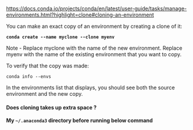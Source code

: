 https://docs.conda.io/projects/conda/en/latest/user-guide/tasks/manage-environments.html?highlight=clone#cloning-an-environment

You can make an exact copy of an environment by creating a clone of it:

**`conda create --name myclone --clone myenv`**

Note - Replace myclone with the name of the new environment. Replace myenv with the name of the existing environment that you want to copy.

To verify that the copy was made:

`conda info --envs`

In the environments list that displays, you should see both the source environment and the new copy.

#### Does cloning takes up extra space ?

**My **`~/.anaconda3`** directory before running below command**
